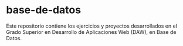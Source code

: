 # base-de-datos
Este repositorio contiene los ejercicios y proyectos desarrollados en el Grado Superior en Desarrollo de Aplicaciones Web (DAW), en Base de Datos.
